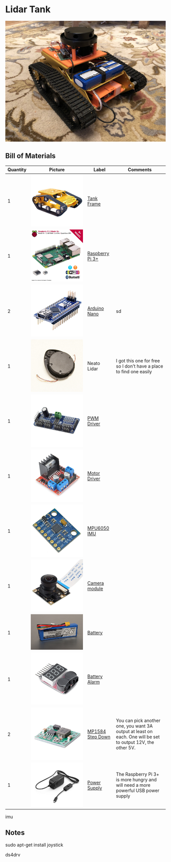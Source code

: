 # Lidar Tank

![Final Product](./images/final_assembly.png)

## Bill of Materials

|Quantity|Picture|Label|Comments|
|---|---|---|---|
|1|![img](./images/tank_frame.jpg)|[Tank Frame](https://www.amazon.com/gp/product/B077Z4GYLB/ref=oh_aui_detailpage_o02_s00?ie=UTF8&psc=1)||
|1|![img](./images/raspberry_pi.jpg)|[Raspberry Pi 3+](https://www.amazon.com/gp/product/B07BC6WH7V/ref=oh_aui_detailpage_o02_s00?ie=UTF8&psc=1)||
|2|![img](./images/arduino_nano.jpg)|[Arduino Nano](https://www.amazon.com/dp/B01MSYWE6B/ref=sspa_dk_detail_2?psc=1&pd_rd_i=B01MSYWE6B)|sd|
|1|![img](./images/neato_lidar.jpg)|Neato Lidar|I got this one for free so I don't have a place to find one easily|
|1|![img](./images/pwm_driver.jpg)|[PWM Driver](https://www.amazon.com/gp/product/B014KTSMLA/ref=oh_aui_detailpage_o05_s00?ie=UTF8&psc=1)||
|1|![img](./images/motor_driver.jpg)|[Motor Driver](https://www.amazon.com/gp/product/B078D7DR9V/ref=oh_aui_detailpage_o05_s00?ie=UTF8&psc=1)||
|1|![img](./images/MPU6050.jpg)|[MPU6050 IMU](https://www.amazon.com/Diymore-MPU-6050-Gyroscope-Accelerometer-Arduino/dp/B06XVXPZDP?keywords=imu&qid=1540629065&sr=8-13&ref=sr_1_13)||
|1|![img](./images/camera.jpg)|[Camera module](https://www.amazon.com/gp/product/B00N1YJKFS/ref=oh_aui_detailpage_o00_s00?ie=UTF8&psc=1)||
|1|![img](./images/battery.jpg)|[Battery](https://hobbyking.com/en_us/turnigy-2650mah-4s-20c-lipo-pack.html)||
|1|![img](./images/battery_alarm.jpg)|[Battery Alarm](https://www.amazon.com/gp/product/B072JSLP66/ref=oh_aui_detailpage_o00_s01?)||
|2|![img](./images/MP1584EN.jpg)|[MP1584 Step Down](https://www.amazon.com/dp/B014Y3OT6Y/?coliid=I3SWYFK11098NR&colid=1QIA5LXOGB0GS&psc=0&ref_=lv_ov_lig_dp_it)|You can pick another one, you want 3A output at least on each. One will be set to output 12V, the other 5V.|
|1|![img](./images/power_supply.jpg)|[Power Supply](https://www.amazon.com/gp/product/B01N336XEU/ref=oh_aui_detailpage_o05_s00?ie=UTF8&psc=1)|The Raspberry Pi 3+ is more hungry and will need a more powerful USB power supply|






imu

## Notes
sudo apt-get install joystick

ds4drv
